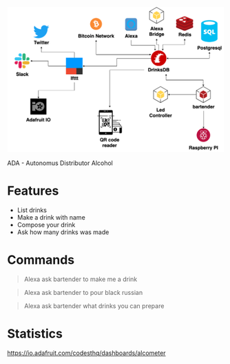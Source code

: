 ![Diagram](graph.png)

ADA - Autonomus Distributor Alcohol

# Features

* List drinks
* Make a drink with name
* Compose your drink
* Ask how many drinks was made

# Commands

> Alexa ask bartender to make me a drink

> Alexa ask bartender to pour black russian

> Alexa ask bartender what drinks you can prepare

# Statistics

https://io.adafruit.com/codesthq/dashboards/alcometer
